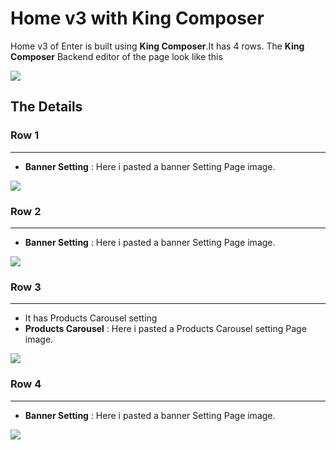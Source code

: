 # Home v3 with King Composer

Home v3 of Enter is built using **King Composer**.It has 4 rows. The **King Composer** Backend editor of the page look like this

![](http://transvelo.github.io/docs/enter/images/kc-homev3-setting.png)


## The Details

### Row 1
---
* **Banner Setting** : Here i pasted a banner Setting Page image.

![](http://transvelo.github.io/docs/enter/images/kc-banner-setting.png)

### Row 2
---
* **Banner Setting** : Here i pasted a banner Setting Page image.

![](http://transvelo.github.io/docs/enter/images/kc-banner-setting.png)

### Row 3
---
* It has Products Carousel setting
* **Products Carousel** : Here i pasted a Products Carousel setting Page image.

![](http://transvelo.github.io/docs/enter/images/kc-products-carousel-setting.png)


### Row 4
---
* **Banner Setting** : Here i pasted a banner Setting Page image.

![](http://transvelo.github.io/docs/enter/images/kc-banner-setting.png)



